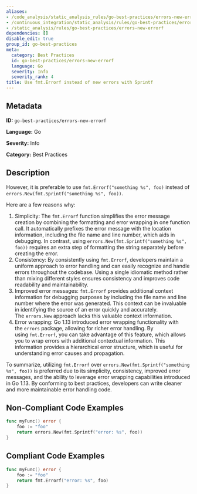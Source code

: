 ```yaml
---
aliases:
- /code_analysis/static_analysis_rules/go-best-practices/errors-new-errorf
- /continuous_integration/static_analysis/rules/go-best-practices/errors-new-errorf
- /static_analysis/rules/go-best-practices/errors-new-errorf
dependencies: []
disable_edit: true
group_id: go-best-practices
meta:
  category: Best Practices
  id: go-best-practices/errors-new-errorf
  language: Go
  severity: Info
  severity_rank: 4
title: Use fmt.Errorf instead of new errors with Sprintf
---
```

<!--  SOURCED FROM https://github.com/DataDog/datadog-static-analyzer-rule-docs -->


## Metadata
**ID:** `go-best-practices/errors-new-errorf`

**Language:** Go

**Severity:** Info

**Category:** Best Practices

## Description
However, it is preferable to use `fmt.Errorf("something %s", foo)` instead of `errors.New(fmt.Sprintf("something %s", foo))`. 
	
Here are a few reasons why:

1.  Simplicity: The `fmt.Errorf` function simplifies the error message creation by combining the formatting and error wrapping in one function call. It automatically prefixes the error message with the location information, including the file name and line number, which aids in debugging. In contrast, using `errors.New(fmt.Sprintf("something %s", foo))` requires an extra step of formatting the string separately before creating the error.
2.  Consistency: By consistently using `fmt.Errorf`, developers maintain a uniform approach to error handling and can easily recognize and handle errors throughout the codebase. Using a single idiomatic method rather than mixing different styles ensures consistency and improves code readability and maintainability.
3.  Improved error messages: `fmt.Errorf` provides additional context information for debugging purposes by including the file name and line number where the error was generated. This context can be invaluable in identifying the source of an error quickly and accurately. The `errors.New` approach lacks this valuable context information.
4.  Error wrapping: Go 1.13 introduced error wrapping functionality with the `errors` package, allowing for richer error handling. By using `fmt.Errorf`, you can take advantage of this feature, which allows you to wrap errors with additional contextual information. This information provides a hierarchical error structure, which is useful for understanding error causes and propagation.

To summarize, utilizing `fmt.Errorf` over `errors.New(fmt.Sprintf("something %s", foo))` is preferred due to its simplicity, consistency, improved error messages, and the ability to leverage error wrapping capabilities introduced in Go 1.13. By conforming to best practices, developers can write cleaner and more maintainable error handling code.


## Non-Compliant Code Examples
```go
func myFunc() error {
	foo := "foo"
	return errors.New(fmt.Sprintf("error: %s", foo))
}
```

## Compliant Code Examples
```go
func myFunc() error {
	foo := "foo"
	return fmt.Errorf("error: %s", foo)
}

```

